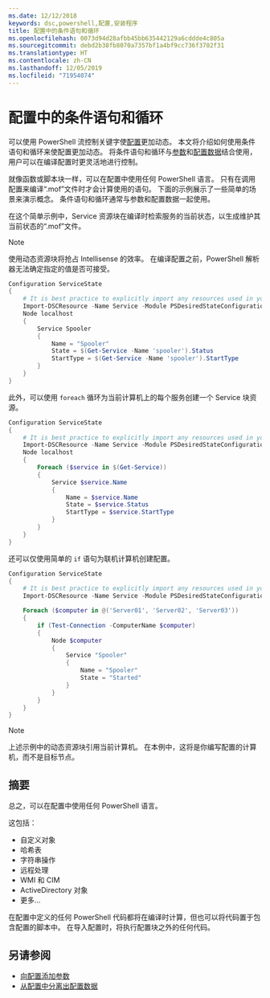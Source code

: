 ```yaml
---
ms.date: 12/12/2018
keywords: dsc,powershell,配置,安装程序
title: 配置中的条件语句和循环
ms.openlocfilehash: 0073d94d28afbb45bb635442129a6cddde4c805a
ms.sourcegitcommit: debd2b38fb8070a7357bf1a4bf9cc736f3702f31
ms.translationtype: HT
ms.contentlocale: zh-CN
ms.lasthandoff: 12/05/2019
ms.locfileid: "71954074"
---
```

# <a name="conditional-statements-and-loops-in-configurations"></a>配置中的条件语句和循环

可以使用 PowerShell 流控制关键字使[配置](configurations.md)更加动态。 本文将介绍如何使用条件语句和循环来使配置更加动态。 将条件语句和循环与[参数](add-parameters-to-a-configuration.md)和[配置数据](configData.md)结合使用，用户可以在编译配置时更灵活地进行控制。

就像函数或脚本块一样，可以在配置中使用任何 PowerShell 语言。 只有在调用配置来编译“.mof”文件时才会计算使用的语句。 下面的示例展示了一些简单的场景来演示概念。 条件语句和循环通常与参数和配置数据一起使用。

在这个简单示例中，Service  资源块在编译时检索服务的当前状态，以生成维护其当前状态的“.mof”文件。

> [!NOTE]
> 使用动态资源块将抢占 Intellisense 的效率。 在编译配置之前，PowerShell 解析器无法确定指定的值是否可接受。

```powershell
Configuration ServiceState
{
    # It is best practice to explicitly import any resources used in your Configurations.
    Import-DSCResource -Name Service -Module PSDesiredStateConfiguration
    Node localhost
    {
        Service Spooler
        {
            Name = "Spooler"
            State = $(Get-Service -Name 'spooler').Status
            StartType = $(Get-Service -Name 'spooler').StartType
        }
    }
}
```

此外，可以使用 `foreach` 循环为当前计算机上的每个服务创建一个 Service  块资源。

```powershell
Configuration ServiceState
{
    # It is best practice to explicitly import any resources used in your Configurations.
    Import-DSCResource -Name Service -Module PSDesiredStateConfiguration
    Node localhost
    {
        Foreach ($service in $(Get-Service))
        {
            Service $service.Name
            {
                Name = $service.Name
                State = $service.Status
                StartType = $service.StartType
            }
        }
    }
}
```

还可以仅使用简单的 `if` 语句为联机计算机创建配置。

```powershell
Configuration ServiceState
{
    # It is best practice to explicitly import any resources used in your Configurations.
    Import-DSCResource -Name Service -Module PSDesiredStateConfiguration

    Foreach ($computer in @('Server01', 'Server02', 'Server03'))
    {
        if (Test-Connection -ComputerName $computer)
        {
            Node $computer
            {
                Service "Spooler"
                {
                    Name = "Spooler"
                    State = "Started"
                }
            }
        }
    }
}
```

> [!NOTE]
> 上述示例中的动态资源块引用当前计算机。 在本例中，这将是你编写配置的计算机，而不是目标节点。

<!---
Mention Get-DSCConfigurationFromSystem
-->

## <a name="summary"></a>摘要

总之，可以在配置中使用任何 PowerShell 语言。

这包括：

- 自定义对象
- 哈希表
- 字符串操作
- 远程处理
- WMI 和 CIM
- ActiveDirectory 对象
- 更多...

在配置中定义的任何 PowerShell 代码都将在编译时计算，但也可以将代码置于包含配置的脚本中。 在导入配置时，将执行配置块之外的任何代码。

## <a name="see-also"></a>另请参阅

- [向配置添加参数](add-parameters-to-a-configuration.md)
- [从配置中分离出配置数据](configData.md)
